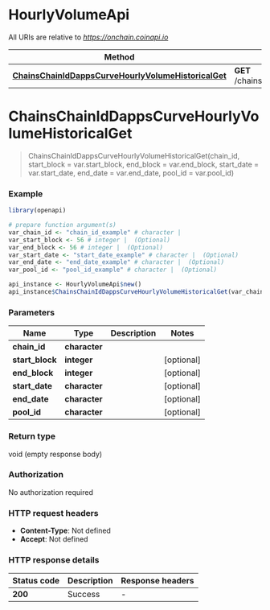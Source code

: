# HourlyVolumeApi

All URIs are relative to *https://onchain.coinapi.io*

Method | HTTP request | Description
------------- | ------------- | -------------
[**ChainsChainIdDappsCurveHourlyVolumeHistoricalGet**](HourlyVolumeApi.md#ChainsChainIdDappsCurveHourlyVolumeHistoricalGet) | **GET** /chains/{chain_id}/dapps/curve/hourlyVolume/historical | 


# **ChainsChainIdDappsCurveHourlyVolumeHistoricalGet**
> ChainsChainIdDappsCurveHourlyVolumeHistoricalGet(chain_id, start_block = var.start_block, end_block = var.end_block, start_date = var.start_date, end_date = var.end_date, pool_id = var.pool_id)



### Example
```R
library(openapi)

# prepare function argument(s)
var_chain_id <- "chain_id_example" # character | 
var_start_block <- 56 # integer |  (Optional)
var_end_block <- 56 # integer |  (Optional)
var_start_date <- "start_date_example" # character |  (Optional)
var_end_date <- "end_date_example" # character |  (Optional)
var_pool_id <- "pool_id_example" # character |  (Optional)

api_instance <- HourlyVolumeApi$new()
api_instance$ChainsChainIdDappsCurveHourlyVolumeHistoricalGet(var_chain_id, start_block = var_start_block, end_block = var_end_block, start_date = var_start_date, end_date = var_end_date, pool_id = var_pool_id)
```

### Parameters

Name | Type | Description  | Notes
------------- | ------------- | ------------- | -------------
 **chain_id** | **character**|  | 
 **start_block** | **integer**|  | [optional] 
 **end_block** | **integer**|  | [optional] 
 **start_date** | **character**|  | [optional] 
 **end_date** | **character**|  | [optional] 
 **pool_id** | **character**|  | [optional] 

### Return type

void (empty response body)

### Authorization

No authorization required

### HTTP request headers

 - **Content-Type**: Not defined
 - **Accept**: Not defined

### HTTP response details
| Status code | Description | Response headers |
|-------------|-------------|------------------|
| **200** | Success |  -  |

